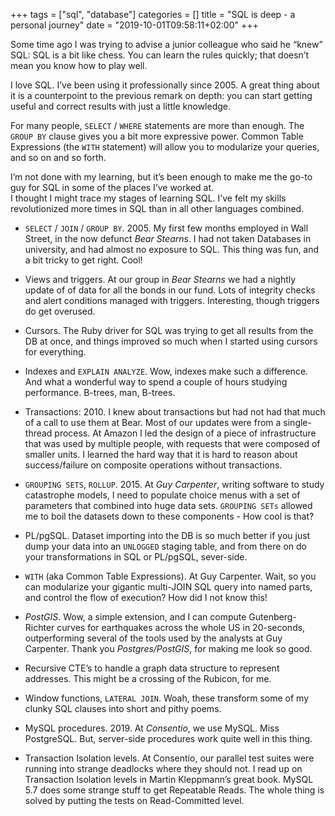 +++
tags = ["sql", "database"]
categories = []
title = "SQL is deep - a personal journey"
date = "2019-10-01T09:58:11+02:00"
+++

Some time ago I was trying to advise a junior colleague who said he “knew” SQL:
SQL is a bit like chess. You can learn the rules quickly; that doesn’t mean you
know how to play well.

I love SQL. I’ve been using it professionally since 2005. A great thing about it
is a counterpoint to the previous remark on depth: you can start getting useful
and correct results with just a little knowledge.

For many people, `SELECT` / `WHERE` statements are more than enough. The `GROUP
BY` clause gives you a bit more expressive power. Common Table Expressions (the
`WITH` statement) will allow you to modularize your queries, and so on and so
forth.

I’m not done with my learning, but it’s been enough to make me the go-to guy for
SQL in some of the places I’ve worked at. \
I thought I might trace my stages of
learning SQL. I’ve felt my skills revolutionized more times in SQL than in all
other languages combined.

* `SELECT` / `JOIN` / `GROUP BY`. 2005. My first few months employed in Wall
Street, in the now defunct *Bear Stearns*. I had not taken Databases in
university, and had almost no exposure to SQL. This thing was fun, and a bit
tricky to get right. Cool!

* Views and triggers. At our group in *Bear Stearns* we had a nightly update of
of data for all the bonds in our fund. Lots of integrity checks and alert
conditions managed with triggers. Interesting, though triggers do get overused.

* Cursors. The Ruby driver for SQL was trying to get all results from the DB at
once, and things improved so much when I started using cursors for everything.

* Indexes and `EXPLAIN ANALYZE`. Wow, indexes make such a difference. And what a
wonderful way to spend a couple of hours studying performance. B-trees, man,
B-trees.

* Transactions: 2010. I knew about transactions but had not had that much of a
call to use them at Bear. Most of our updates were from a single-thread process.
At Amazon I led the design of a piece of infrastructure that was used by
multiple people, with requests that were composed of smaller units. I learned
the hard way that it is hard to reason about success/failure on composite
operations without transactions.

* `GROUPING SETS`, `ROLLUP`. 2015. At *Guy Carpenter*, writing software to study
catastrophe models, I need to populate choice menus with a set of parameters
that combined into huge data sets. `GROUPING SETs` allowed me to boil the
datasets down to these components - How cool is that?

* PL/pgSQL. Dataset importing into the DB is so much better if you just dump
your data into an `UNLOGGED` staging table, and from there on do your
transformations in SQL or PL/pgSQL, sever-side.

* `WITH` (aka Common Table Expressions). At Guy Carpenter. Wait, so you can
modularize your gigantic multi-JOIN SQL query into named parts, and control the
flow of execution? How did I not know this!

* *PostGIS*. Wow, a simple extension, and I can compute Gutenberg-Richter curves
for earthquakes across the whole US in 20-seconds, outperforming several of the
tools used by the analysts at Guy Carpenter. Thank you *Postgres/PostGIS*, for
making me look so good.

* Recursive CTE’s to handle a graph data structure to represent addresses. This
might be a crossing of the Rubicon, for me.

* Window functions, `LATERAL JOIN`. Woah, these transform some of my clunky SQL
clauses into short and pithy poems.

* MySQL procedures. 2019. At *Consentio*, we use MySQL. Miss PostgreSQL. But,
server-side procedures work quite well in this thing.

* Transaction Isolation levels. At Consentio, our parallel test suites were
running into strange deadlocks where they should not. I read up on Transaction
Isolation levels in Martin Kleppmann’s great book. MySQL 5.7 does some strange
stuff to get Repeatable Reads. The whole thing is solved by putting the tests on
Read-Committed level.
